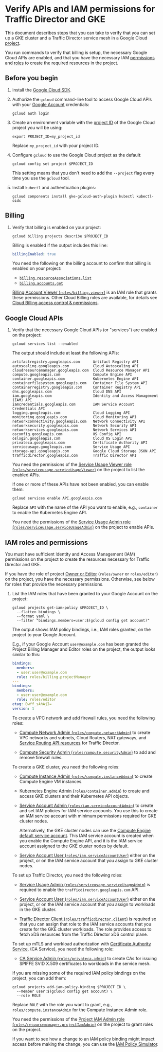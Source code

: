 # Verify APIs and IAM permissions for Traffic Director and GKE

This document describes steps that you can take to verify that you can set up
a GKE cluster and a Traffic Director service mesh in a Google Cloud
[project](https://cloud.google.com/resource-manager/docs/creating-managing-projects).

You run commands to verify that billing is setup, the necessary Google Cloud
APIs are enabled, and that you have the necessary IAM
[permissions](https://cloud.google.com/iam/docs/overview#permissions) and
[roles](https://cloud.google.com/iam/docs/overview#roles) to create the
required resources in the project.

## Before you begin

1.  Install the
    [Google Cloud SDK](https://cloud.google.com/sdk/docs/install).

2.  Authorize the `gcloud` command-line tool to access Google Cloud APIs with
    your
    [Google Account](https://cloud.google.com/iam/docs/overview#google-account)
    credentials:

    ```shell
    gcloud auth login
    ```

3.  Create an environment variable with the
    [project ID](https://cloud.google.com/resource-manager/docs/creating-managing-projects)
    of the Google Cloud project you will be using:

    ```shell
    export PROJECT_ID=my_project_id
    ```

    Replace `my_project_id` with your project ID.

4.  Configure `gcloud` to use the Google Cloud project as the default:

    ```shell
    gcloud config set project $PROJECT_ID
    ```

    This setting means that you don't need to add the `--project` flag every
    time you use the `gcloud` tool.

5.  Install `kubectl` and authentication plugins:

    ```shell
    gcloud components install gke-gcloud-auth-plugin kubectl kubectl-oidc
    ```

## Billing

1.  Verify that billing is enabled on your project:

    ```shell
    gcloud billing projects describe $PROJECT_ID
    ```

    Billing is enabled if the output includes this line:

    ```yaml
    billingEnabled: true
    ```

    You need the following on the billing account to confirm that billing is
    enabled on your project:

    - [`billing.resourceAssociations.list`](https://cloud.google.com/billing/docs/how-to/custom-roles#resource_associations)
    - [`billing.accounts.get`](https://cloud.google.com/billing/docs/how-to/custom-roles#account_management)

    [Billing Account Viewer (`roles/billing.viewer`)](https://cloud.google.com/iam/docs/understanding-roles#billing-roles)
    is an IAM role that grants these permissions. Other Cloud Billing roles
    are available, for details see
    [Cloud Billing access control & permissions](https://cloud.google.com/billing/docs/how-to/billing-access).

## Google Cloud APIs

1.  Verify that the necessary Google Cloud APIs (or "services") are enabled on
    the project:

    ```shell
    gcloud services list --enabled
    ```

    The output should include at least the following APIs:

    ```
    artifactregistry.googleapis.com      Artifact Registry API
    autoscaling.googleapis.com           Cloud Autoscaling API
    cloudresourcemanager.googleapis.com  Cloud Resource Manager API
    compute.googleapis.com               Compute Engine API
    container.googleapis.com             Kubernetes Engine API
    containerfilesystem.googleapis.com   Container File System API
    containerregistry.googleapis.com     Container Registry API
    dns.googleapis.com                   Cloud DNS API
    iam.googleapis.com                   Identity and Access Management (IAM) API
    iamcredentials.googleapis.com        IAM Service Account Credentials API
    logging.googleapis.com               Cloud Logging API
    monitoring.googleapis.com            Cloud Monitoring API
    networkconnectivity.googleapis.com   Network Connectivity API
    networksecurity.googleapis.com       Network Security API
    networkservices.googleapis.com       Network Services API
    osconfig.googleapis.com              OS Config API
    oslogin.googleapis.com               Cloud OS Login API
    privateca.googleapis.com             Certificate Authority API
    serviceusage.googleapis.com          Service Usage API
    storage-api.googleapis.com           Google Cloud Storage JSON API
    trafficdirector.googleapis.com       Traffic Director API
    ```

    You need the permissions of the
    [Service Usage Viewer role (`roles/serviceusage.serviceUsageViewer`)](https://cloud.google.com/iam/docs/understanding-roles#service-usage-roles)
    on the project to list the enabled APIs.

    If one or more of these APIs have not been enabled, you can enable them:

    ```shell
    gcloud services enable API.googleapis.com
    ```

    Replace `API` with the name of the API you want to enable, e.g.,
    `container` to enable the Kubernetes Engine API.

    You need the permissions of the
    [Service Usage Admin role (`roles/serviceusage.serviceUsageAdmin`)](https://cloud.google.com/iam/docs/understanding-roles#service-usage-roles)
    on the project to enable APIs.

## IAM roles and permissions

You must have sufficient Identity and Access Management (IAM) permissions on
the project to create the resources necessary for Traffic Director and GKE.

If you have the role of project
[Owner or Editor](https://cloud.google.com/iam/docs/understanding-roles#basic)
(`roles/owner` or `roles/editor`) on the project, you have the necessary
permissions. Otherwise, see below for roles that provide the necessary
permissions.

1.  List the IAM roles that have been granted to your Google Account on the
    project:

    ```shell
    gcloud projects get-iam-policy $PROJECT_ID \
      --flatten bindings \
      --format yaml \
      --filter "bindings.members=user:$(gcloud config get account)"
    ```

    The output shows IAM policy bindings, i.e., IAM roles granted, on the
    project to your Google Account.

    E.g., if your Google Account `user@example.com` has been granted the
    Project Billing Manager and Editor roles on the project, the output looks
    similar to this:

    ```yaml
    bindings:
      members:
      - user:user@example.com
      role: roles/billing.projectManager
    ---
    bindings:
      members:
      - user:user@example.com
      role: roles/editor
    etag: BwYf_sAhAjI=
    version: 1
    ```

    To create a VPC network and add firewall rules, you need the following
    roles:

    - [Compute Network Admin (`roles/compute.networkAdmin`)](https://cloud.google.com/compute/docs/access/iam#compute.networkAdmin)
      to create VPC networks and subnets, Cloud Routers, NAT gateways, and
      [Service Routing API resources](https://cloud.google.com/service-mesh/docs/service-routing/service-routing-overview)
      for Traffic Director.

    - [Compute Security Admin (`roles/compute.securityAdmin`)](https://cloud.google.com/compute/docs/access/iam#compute.securityAdmin)
      to add and remove firewall rules.

    To create a GKE cluster, you need the following roles:

    - [Compute Instance Admin (`roles/compute.instanceAdmin`)](https://cloud.google.com/compute/docs/access/iam#compute.instanceAdmin)
      to create Compute Engine VM instances.

    - [Kubernetes Engine Admin (`roles/container.admin`)](https://cloud.google.com/iam/docs/understanding-roles#container.admin)
      to create and access GKE clusters and their Kubernetes API objects.

    - [Service Account Admin (`roles/iam.serviceAccountAdmin`)](https://cloud.google.com/iam/docs/understanding-roles#iam.serviceAccountAdmin)
      to create and set IAM policies for IAM service accounts. You use this to
      create an IAM service account with minimum permissions required for GKE
      cluster nodes.
      
      Alternatively, the GKE cluster nodes can use the
      [Compute Engine default service account](https://cloud.google.com/compute/docs/access/service-accounts#default_service_account).
      This IAM service account is created when you enable the Compute Engine
      API, and it is the IAM service account assigned to the GKE cluster nodes
      by default.

    - [Service Account User (`roles/iam.serviceAccountUser`)](https://cloud.google.com/iam/docs/understanding-roles#iam.serviceAccountUser)
      either on the project, or on the IAM service account that you assign
      to GKE cluster nodes.

    To set up Traffic Director, you need the following roles:

    - [Service Usage Admin (`roles/serviceusage.serviceUsageAdmin`)](https://cloud.google.com/iam/docs/understanding-roles#service-usage-roles)
      is required to enable the `trafficdirector.googleapis.com` API.

    - [Service Account User (`roles/iam.serviceAccountUser`)](https://cloud.google.com/iam/docs/understanding-roles#iam.serviceAccountUser)
      either on the project, or on the IAM service account that you assign
      to workloads in the GKE cluster.

    - [Traffic Director Client (`roles/trafficdirector.client`)](https://cloud.google.com/iam/docs/understanding-roles#trafficdirector.client)
      is required so that you can assign that role to the IAM service accounts
      that you create for the GKE cluster workloads. The role provides access
      to fetch xDS resources from the Traffic Director xDS control plane.

    To set up mTLS and workload authorization with
    [Certificate Authority Service](https://cloud.google.com/certificate-authority-service/docs/ca-service-overview),
    (CA Service), you need the following role:

    - [CA Service Admin (`roles/privateca.admin`)](https://cloud.google.com/iam/docs/understanding-roles#privateca.admin)
      to create CAs for issuing SPIFFE SVID X.509 certificates to workloads
      in the service mesh.

    If you are missing some of the required IAM policy bindings on the
    project, you can add them:

    ```shell
    gcloud projects add-iam-policy-binding $PROJECT_ID \
      --member user:$(gcloud config get account) \
      --role ROLE
    ```

    Replace `ROLE` with the role you want to grant, e.g.,
    `roles/compute.instanceAdmin` for the Compute Instance Admin role.

    You need the permissions of the
    [Project IAM Admin role (`roles/resourcemanager.projectIamAdmin`)](https://cloud.google.com/iam/docs/understanding-roles#resourcemanager.projectIamAdmin)
    on the project to grant roles on the project.

    If you want to see how a change to an IAM policy binding might impact
    access before making the change, you can use the
    [IAM Policy Simulator](https://cloud.google.com/policy-intelligence/docs/iam-simulator-overview).
